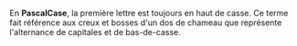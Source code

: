 En **PascalCase**, la première lettre est toujours en haut de casse. Ce terme fait référence aux creux et bosses d'un dos de chameau que représente l'alternance de capitales et de bas-de-casse.


